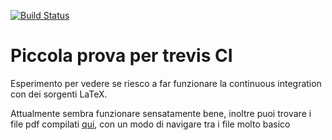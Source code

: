 [![Build Status](https://travis-ci.org/trenta3/trevis-try.svg?branch=master)](https://travis-ci.org/trenta3/trevis-try)

# Piccola prova per trevis CI

Esperimento per vedere se riesco a far funzionare la continuous integration con
dei sorgenti LaTeX.

Attualmente sembra funzionare sensatamente bene, inoltre puoi trovare i file pdf
compilati [qui](http://prova-di-travis.surge.sh), con un modo di navigare tra i
file molto basico
